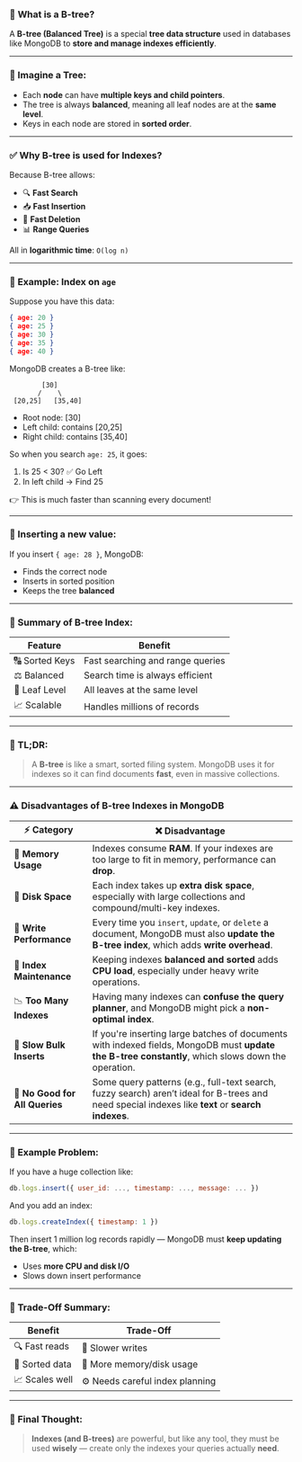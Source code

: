 ### 🧠 **What is a B-tree?**

A **B-tree (Balanced Tree)** is a special **tree data structure** used in databases like MongoDB to **store and manage indexes efficiently**.

---

### 🌳 Imagine a Tree:

* Each **node** can have **multiple keys and child pointers**.
* The tree is always **balanced**, meaning all leaf nodes are at the **same level**.
* Keys in each node are stored in **sorted order**.

---

### ✅ Why B-tree is used for Indexes?

Because B-tree allows:

* 🔍 **Fast Search**
* 📥 **Fast Insertion**
* 🧹 **Fast Deletion**
* 📊 **Range Queries**

All in **logarithmic time**: `O(log n)`

---

### 🧪 Example: Index on `age`

Suppose you have this data:

```json
{ age: 20 }
{ age: 25 }
{ age: 30 }
{ age: 35 }
{ age: 40 }
```

MongoDB creates a B-tree like:

```
        [30]
       /    \
 [20,25]   [35,40]
```

* Root node: \[30]
* Left child: contains \[20,25]
* Right child: contains \[35,40]

So when you search `age: 25`, it goes:

1. Is 25 < 30? ✅ Go Left
2. In left child → Find 25

👉 This is much faster than scanning every document!

---

### 🔁 Inserting a new value:

If you insert `{ age: 28 }`, MongoDB:

* Finds the correct node
* Inserts in sorted position
* Keeps the tree **balanced**

---

### 📌 Summary of B-tree Index:

| Feature        | Benefit                          |
| -------------- | -------------------------------- |
| 🔠 Sorted Keys | Fast searching and range queries |
| ⚖️ Balanced    | Search time is always efficient  |
| 🌿 Leaf Level  | All leaves at the same level     |
| 📈 Scalable    | Handles millions of records      |

---

### 🧠 TL;DR:

> A **B-tree** is like a smart, sorted filing system. MongoDB uses it for indexes so it can find documents **fast**, even in massive collections.


---


### ⚠️ **Disadvantages of B-tree Indexes in MongoDB**

| ⚡ Category                     | ❌ Disadvantage                                                                                                                                     |
| ------------------------------ | -------------------------------------------------------------------------------------------------------------------------------------------------- |
| 🧠 **Memory Usage**            | Indexes consume **RAM**. If your indexes are too large to fit in memory, performance can **drop**.                                                 |
| 💾 **Disk Space**              | Each index takes up **extra disk space**, especially with large collections and compound/multi-key indexes.                                        |
| 🐌 **Write Performance**       | Every time you `insert`, `update`, or `delete` a document, MongoDB must also **update the B-tree index**, which adds **write overhead**.           |
| 🔧 **Index Maintenance**       | Keeping indexes **balanced and sorted** adds **CPU load**, especially under heavy write operations.                                                |
| 📉 **Too Many Indexes**        | Having many indexes can **confuse the query planner**, and MongoDB might pick a **non-optimal index**.                                             |
| 🔄 **Slow Bulk Inserts**       | If you're inserting large batches of documents with indexed fields, MongoDB must **update the B-tree constantly**, which slows down the operation. |
| 🚫 **No Good for All Queries** | Some query patterns (e.g., full-text search, fuzzy search) aren’t ideal for B-trees and need special indexes like **text** or **search indexes**.  |

---

### 📘 Example Problem:

If you have a huge collection like:

```js
db.logs.insert({ user_id: ..., timestamp: ..., message: ... })
```

And you add an index:

```js
db.logs.createIndex({ timestamp: 1 })
```

Then insert 1 million log records rapidly — MongoDB must **keep updating the B-tree**, which:

* Uses **more CPU and disk I/O**
* Slows down insert performance

---

### 🚦 Trade-Off Summary:

| Benefit        | Trade-Off                       |
| -------------- | ------------------------------- |
| 🔍 Fast reads  | 🐢 Slower writes                |
| 🔁 Sorted data | 💾 More memory/disk usage       |
| 📈 Scales well | ⚙️ Needs careful index planning |

---

### 🧠 Final Thought:

> **Indexes (and B-trees)** are powerful, but like any tool, they must be used **wisely** — create only the indexes your queries actually **need**.
